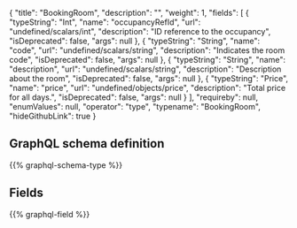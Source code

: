 {
  "title": "BookingRoom",
  "description": "",
  "weight": 1,
  "fields": [
    {
      "typeString": "Int",
      "name": "occupancyRefId",
      "url": "undefined/scalars/int",
      "description": "ID reference to the occupancy",
      "isDeprecated": false,
      "args": null
    },
    {
      "typeString": "String",
      "name": "code",
      "url": "undefined/scalars/string",
      "description": "Indicates the room code",
      "isDeprecated": false,
      "args": null
    },
    {
      "typeString": "String",
      "name": "description",
      "url": "undefined/scalars/string",
      "description": "Description about the room",
      "isDeprecated": false,
      "args": null
    },
    {
      "typeString": "Price",
      "name": "price",
      "url": "undefined/objects/price",
      "description": "Total price for all days.",
      "isDeprecated": false,
      "args": null
    }
  ],
  "requireby": null,
  "enumValues": null,
  "operator": "type",
  "typename": "BookingRoom",
  "hideGithubLink": true
}
## GraphQL schema definition

{{% graphql-schema-type %}}

## Fields

{{% graphql-field %}}
